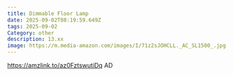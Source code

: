 ```yaml
---
title: Dimmable Floor Lamp
date: 2025-09-02T08:19:59.649Z
tags: 2025-09-02
Category: other
description: 13.xx
image: https://m.media-amazon.com/images/I/71z2sJOHCLL._AC_SL1500_.jpg
---
```

https://amzlink.to/az0FztswutiDq
AD